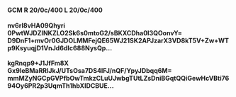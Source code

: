 #### GCM R 20/0c/400 L 20/0c/400
**nv6rI8vHA09Qhyri**<br/>**0PwtWJDZINKZLO2Sk6s0mtoG2/sBKXCDha0l3QOonvY=**<br/>**D9DnF1+mvOr0GJDOLMMFejQE65WJ21SK2APJzarX3VD8kT5V+Zw+WTp9KsyuqjD1VnJd6dIc688NysQp...**<br/><br/>
**kgRnqp9+J1JfFm8X**<br/>**Gx9IeBMaRRlJkJ/UTsOsa7DS4lFJ/nQF/YpyJDbqq6M=**<br/>**mmMZyNGCpGVPfbOwTmkzCLuUJwbgTUtLZsDniBGqtQQiGewHcVBti7694Oy6PR2p3UqmTh1hbXIDCBUE...**